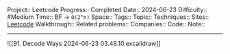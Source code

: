 Project:: Leetcode
Progress:: Completed
Date:: 2024-06-23
Difficulty:: #Medium 
Time:: BF -> `O(2^n)`
Space:: 
Tags:: 
Topic:: 
Techniques:: 
Sites:: [Leetcode]()
Walkthrough:: 
Related problems:: 
Companies:: 
Code:: 
Note:: 

---

![[91. Decode Ways 2024-06-23 03.48.10.excalidraw]]